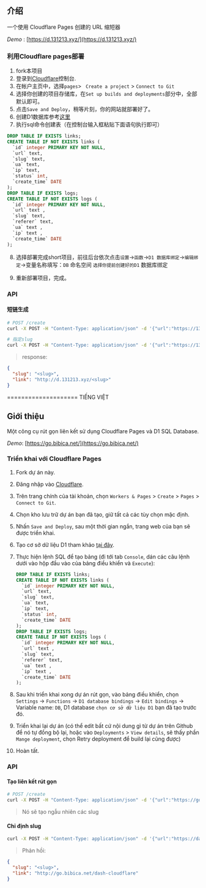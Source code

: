 ## 介绍

一个使用 Cloudflare Pages 创建的 URL 缩短器

*Demo* : [https://d.131213.xyz/](https://d.131213.xyz/)



### 利用Cloudflare pages部署


1. fork本项目
2. 登录到[Cloudflare](https://dash.cloudflare.com/)控制台.
3. 在帐户主页中，选择`pages`> ` Create a project` > `Connect to Git`
4. 选择你创建的项目存储库，在`Set up builds and deployments`部分中，全部默认即可。
5. 点击`Save and Deploy`，稍等片刻，你的网站就部署好了。
6. 创建D1数据库参考[这里](https://github.com/x-dr/telegraph-Image/blob/main/docs/manage.md)
7. 执行sql命令创建表（在控制台输入框粘贴下面语句执行即可）

```sql
DROP TABLE IF EXISTS links;
CREATE TABLE IF NOT EXISTS links (
  `id` integer PRIMARY KEY NOT NULL,
  `url` text,
  `slug` text,
  `ua` text,
  `ip` text,
  `status` int,
  `create_time` DATE
);
DROP TABLE IF EXISTS logs;
CREATE TABLE IF NOT EXISTS logs (
  `id` integer PRIMARY KEY NOT NULL,
  `url` text ,
  `slug` text,
  `referer` text,
  `ua` text ,
  `ip` text ,
  `create_time` DATE
);

```
8. 选择部署完成short项目，前往后台依次点击`设置`->`函数`->`D1 数据库绑定`->`编辑绑定`->变量名称填写：`DB` 命名空间 `选择你提前创建好的D1` 数据库绑定

9. 重新部署项目，完成。


### API

#### 短链生成

```bash
# POST /create
curl -X POST -H "Content-Type: application/json" -d '{"url":"https://131213.xyz"}' https://d.131213.xyz/create

# 指定slug
curl -X POST -H "Content-Type: application/json" -d '{"url":"https://131213.xyz","slug":"scxs"}' https://d.131213.xyz/create

```



> response:

```json
{
  "slug": "<slug>",
  "link": "http://d.131213.xyz/<slug>"
}
```

====================
TIẾNG VIỆT

## Giới thiệu

Một công cụ rút gọn liên kết sử dụng Cloudflare Pages và D1 SQL Database.

*Demo*: [https://go.bibica.net/](https://go.bibica.net/)

### Triển khai với Cloudflare Pages

1. Fork dự án này.
2. Đăng nhập vào [Cloudflare](https://dash.cloudflare.com/).
3. Trên trang chính của tài khoản, chọn `Workers & Pages` > `Create` > `Pages` > `Connect to Git`.
4. Chọn kho lưu trữ dự án bạn đã tạo, giữ tất cả các tùy chọn mặc định.
5. Nhấn `Save and Deploy`, sau một thời gian ngắn, trang web của bạn sẽ được triển khai.
6. Tạo cơ sở dữ liệu D1 tham khảo [tại đây](https://github.com/x-dr/telegraph-Image/blob/main/docs/manage.md).
7. Thực hiện lệnh SQL để tạo bảng (đi tới tab `Console`, dán các câu lệnh dưới vào hộp đầu vào của bảng điều khiển và `Execute`):

    ```sql
    DROP TABLE IF EXISTS links;
    CREATE TABLE IF NOT EXISTS links (
      `id` integer PRIMARY KEY NOT NULL,
      `url` text,
      `slug` text,
      `ua` text,
      `ip` text,
      `status` int,
      `create_time` DATE
    );
    DROP TABLE IF EXISTS logs;
    CREATE TABLE IF NOT EXISTS logs (
      `id` integer PRIMARY KEY NOT NULL,
      `url` text ,
      `slug` text,
      `referer` text,
      `ua` text ,
      `ip` text ,
      `create_time` DATE
    );
    ```

8. Sau khi triển khai xong dự án rút gọn, vào bảng điều khiển, chọn `Settings` -> `Functions` -> `D1 database bindings` -> `Edit bindings` -> Variable name: `DB`, D1 database `chọn cơ sở dữ liệu D1` bạn đã tạo trước đó.

9. Triển khai lại dự án (có thể edit bất cứ nội dung gì từ dự án trên Github để nó tự đồng bộ lại, hoặc vào `Deployments` > `View details`, sẽ thấy phần `Mange deployment`, chọn Retry deployment để build lại cũng được)
10. Hoàn tất.

### API

#### Tạo liên kết rút gọn

```bash
# POST /create
curl -X POST -H "Content-Type: application/json" -d '{"url":"https://go.bibica.net"}' https://go.bibica.net/create
```
> Nó sẽ tạo ngẫu nhiên các slug

#### Chỉ định slug
```bash
curl -X POST -H "Content-Type: application/json" -d '{"url":"https://dash.cloudflare.com/","slug":"dash-cloudflare"}' https://go.bibica.net/create
```
> Phản hồi:
```json
{
  "slug": "<slug>",
  "link": "http://go.bibica.net/dash-cloudflare"
}
```


